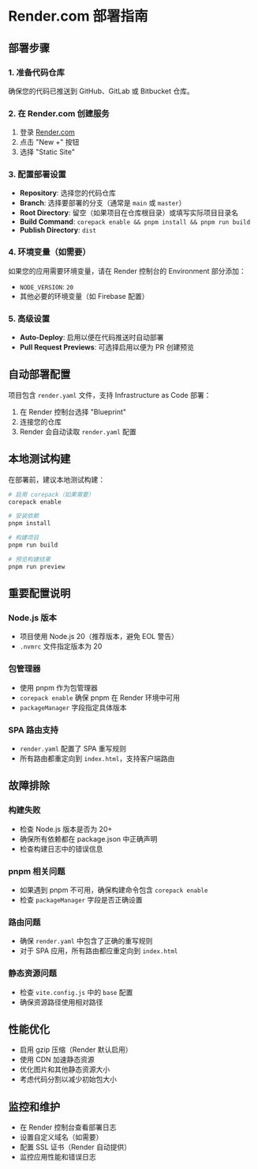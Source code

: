 # Render.com 部署指南

## 部署步骤

### 1. 准备代码仓库
确保您的代码已推送到 GitHub、GitLab 或 Bitbucket 仓库。

### 2. 在 Render.com 创建服务
1. 登录 [Render.com](https://render.com)
2. 点击 "New +" 按钮
3. 选择 "Static Site"

### 3. 配置部署设置
- **Repository**: 选择您的代码仓库
- **Branch**: 选择要部署的分支（通常是 `main` 或 `master`）
- **Root Directory**: 留空（如果项目在仓库根目录）或填写实际项目目录名
- **Build Command**: `corepack enable && pnpm install && pnpm run build`
- **Publish Directory**: `dist`

### 4. 环境变量（如需要）
如果您的应用需要环境变量，请在 Render 控制台的 Environment 部分添加：
- `NODE_VERSION`: `20`
- 其他必要的环境变量（如 Firebase 配置）

### 5. 高级设置
- **Auto-Deploy**: 启用以便在代码推送时自动部署
- **Pull Request Previews**: 可选择启用以便为 PR 创建预览

## 自动部署配置

项目包含 `render.yaml` 文件，支持 Infrastructure as Code 部署：

1. 在 Render 控制台选择 "Blueprint"
2. 连接您的仓库
3. Render 会自动读取 `render.yaml` 配置

## 本地测试构建

在部署前，建议本地测试构建：

```bash
# 启用 corepack（如果需要）
corepack enable

# 安装依赖
pnpm install

# 构建项目
pnpm run build

# 预览构建结果
pnpm run preview
```

## 重要配置说明

### Node.js 版本
- 项目使用 Node.js 20（推荐版本，避免 EOL 警告）
- `.nvmrc` 文件指定版本为 20

### 包管理器
- 使用 pnpm 作为包管理器
- `corepack enable` 确保 pnpm 在 Render 环境中可用
- `packageManager` 字段指定具体版本

### SPA 路由支持
- `render.yaml` 配置了 SPA 重写规则
- 所有路由都重定向到 `index.html`，支持客户端路由

## 故障排除

### 构建失败
- 检查 Node.js 版本是否为 20+
- 确保所有依赖都在 package.json 中正确声明
- 检查构建日志中的错误信息

### pnpm 相关问题
- 如果遇到 pnpm 不可用，确保构建命令包含 `corepack enable`
- 检查 `packageManager` 字段是否正确设置

### 路由问题
- 确保 `render.yaml` 中包含了正确的重写规则
- 对于 SPA 应用，所有路由都应重定向到 `index.html`

### 静态资源问题
- 检查 `vite.config.js` 中的 `base` 配置
- 确保资源路径使用相对路径

## 性能优化

- 启用 gzip 压缩（Render 默认启用）
- 使用 CDN 加速静态资源
- 优化图片和其他静态资源大小
- 考虑代码分割以减少初始包大小

## 监控和维护

- 在 Render 控制台查看部署日志
- 设置自定义域名（如需要）
- 配置 SSL 证书（Render 自动提供）
- 监控应用性能和错误日志